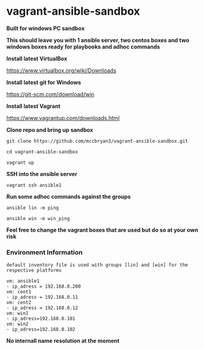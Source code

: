 # vagrant-ansible-sandbox

**Built for windows PC sandbox**

**This should leave you with 1 ansible server, two centos boxes and two windows boxes ready for playbooks and adhoc commands**

**Install latest VirtualBox**

https://www.virtualbox.org/wiki/Downloads

**Install latest git for Windows**

https://git-scm.com/download/win

**Install latest Vagrant**

https://www.vagrantup.com/downloads.html

**Clone repo and bring up sandbox**

    git clone https://github.com/mccbryan3/vagrant-ansible-sandbox.git

    cd vagrant-ansible-sandbox

    vagrant up

**SSH into the ansible server**

    vagrant ssh ansible1

**Run some adhoc commands against the groups**

    ansible lin -m ping

    ansible win -m win_ping

**Feel free to change the vagrant boxes that are used but do so at your own risk**

<h3>Environment Information</h3>


    default inventory file is used with groups [lin] and [win] for the respective platforms

    vm: ansible1
    - ip_adress = 192.168.0.200  
    vm: cent1
    - ip_adress = 192.168.0.11
    vm: cent2
    - ip_adress = 192.168.0.12
    vm: win1
    - ip_adress=192.168.0.101
    vm: win2
    - ip_adress=192.168.0.102
  
**No internall name resolution at the moment**
